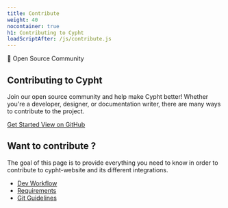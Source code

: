 ```yaml
---
title: Contribute
weight: 40
nocontainer: true
h1: Contributing to Cypht
loadScriptAfter: /js/contribute.js
---
```


<!-- Hero Section -->
<section class="contribute-hero">
  <div class="contribute-hero-content">
    <div class="contribute-header">
      <div class="mb-2">
        <span class="chip">🤝 Open Source Community</span>
      </div>
      <h1 class="contribute-title">
        Contributing to Cypht
      </h1>
    </div>
    <p class="contribute-subtitle">
      Join our open source community and help make Cypht better! Whether you're a developer, designer, 
      or documentation writer, there are many ways to contribute to the project.
    </p>
    <div class="contribute-buttons">
      <a href="#contributing" class="btn btn-dark">
        Get Started
      </a>
      <a href="https://github.com/cypht-org/cypht" class="btn btn-light" target="_blank" rel="noopener">
        View on GitHub
      </a>
    </div>
  </div>
</section>

<!-- Contribute Content -->
<section class="contribute-content">
  <div class="contribute-container">
    <!-- Navigation -->
    <div class="contribute-nav">
        <div class="text-left lc-header">
          <h2>Want to contribute ?</h2>
          <p>The goal of this page is to provide everything you need to know in order to contribute to cypht-website and its different integrations.
          </p>
        </div>
        <!--  -->
        <ul>
          <li><a href="#dev" class="nav-active"><i class="bi bi-collection-fill"></i>Dev Workflow</a></li>
          <li><a href="#req"><i class="bi bi-braces-asterisk"></i>Requirements</a></li>
          <li><a href="#git"><i class="bi bi-git"></i>Git Guidelines</a></li>
        </ul>
    </div>
    <!-- Development Workflow -->
    <div id="content_card" class="content-card">
    </div>
  </div>
</section>
